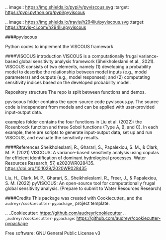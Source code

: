 .. image:: https://img.shields.io/pypi/v/pyviscous.svg
        :target: https://pypi.python.org/pypi/pyviscous

.. image:: https://img.shields.io/travis/h294liu/pyviscous.svg
        :target: https://travis-ci.com/h294liu/pyviscous


####pyviscous

Python codes to implement the VISCOUS framework

####VISCOUS introduction
VISCOUS is a computationally frugal variance-based global sensitivity analysis framework (Sheikholeslami et al., 2021). VISCOUS consists of two elements, namely (1) developing a probability model to describe the relationship between model inputs (e.g., model parameters) and outputs (e.g., model responses); and (2) computating sensitivity indices based on the developed probability model.

Repository structure
The repo is split between functions and demos.

pyviscous folder contains the open-source code pyviscous.py. The source code is independent from models and can be applied with user-provided input-output data.

examples folder contains the four functions in Liu et al. (2022): the Rosenbrock function and three Sobol functions (Type A, B, and C). In each example, there are scripts to generate input-output data, set up and run VISCOUS, and evaluate the sensitivity results.

####References
Sheikholeslami, R., Gharari, S., Papalexiou, S. M., & Clark, M. P. (2021) VISCOUS: A variance-based sensitivity analysis using copulas for efficient identification of dominant hydrological processes. Water Resources Research, 57, e2020WR028435. https://doi.org/10.1029/2020WR028435

Liu, H., Clark, M. P., Gharari, S., Sheikholeslami, R., Freer, J., & Papalexiou, S. M. (2022) pyVISCOUS: An open-source tool for computationally frugal global sensitivity analysis. (Prepare to submit to Water Resources Research)

####Credits
This package was created with Cookiecutter_ and the `audreyr/cookiecutter-pypackage`_ project template.

.. _Cookiecutter: https://github.com/audreyr/cookiecutter
.. _`audreyr/cookiecutter-pypackage`: https://github.com/audreyr/cookiecutter-pypackage

Free software: GNU General Public License v3
